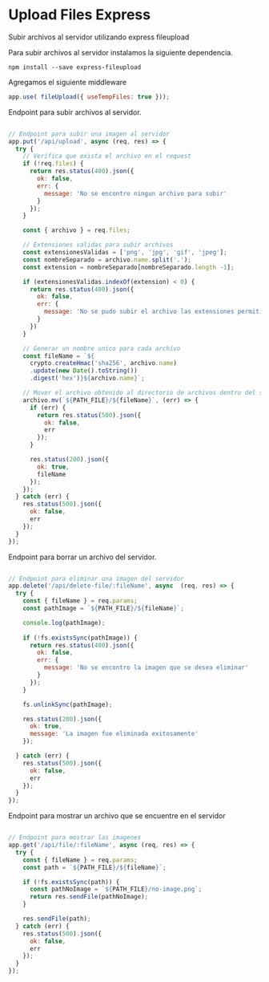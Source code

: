 # Upload Files Express

Subir archivos al servidor utilizando express fileupload

Para subir archivos al servidor instalamos la siguiente dependencia.

``` npm install --save express-fileupload ```

Agregamos el siguiente middleware

```javascript
app.use( fileUpload({ useTempFiles: true }));
```

Endpoint para subir archivos al servidor.

```javascript

// Endpoint para subir una imagen al servidor
app.put('/api/upload', async (req, res) => {
  try {
    // Verifica que exista el archivo en el request
    if (!req.files) {
      return res.status(400).json({
        ok: false,
        err: {
          message: 'No se encontro ningun archivo para subir'
        }
      });
    }

    const { archivo } = req.files;

    // Extensiones validas para subir archivos
    const extensionesValidas = ['png', 'jpg', 'gif', 'jpeg'];
    const nombreSeparado = archivo.name.split('.');
    const extension = nombreSeparado[nombreSeparado.length -1];

    if (extensionesValidas.indexOf(extension) < 0) {
      return res.status(400).json({
        ok: false,
        err: {
          message: 'No se pudo subir el archivo las extensiones permitidas son: ' + extensionesValidas.join(', ')
        }
      })
    }

    // Generar un nombre unico para cada archivo
    const fileName = `${
      crypto.createHmac('sha256', archivo.name)
      .update(new Date().toString())
      .digest('hex')}${archivo.name}`;

    // Mover el archivo obtenido al directorio de archivos dentro del servidor
    archivo.mv(`${PATH_FILE}/${fileName}`, (err) => {
      if (err) {
        return res.status(500).json({
          ok: false,
          err
        });
      }

      res.status(200).json({
        ok: true,
        fileName
      });
    });
  } catch (err) {
    res.status(500).json({
      ok: false,
      err
    });
  }
});

```

Endpoint para borrar un archivo del servidor.

```javascript

// Endpoint para eliminar una imagen del servidor
app.delete('/api/delete-file/:fileName', async  (req, res) => {
  try {
    const { fileName } = req.params;
    const pathImage = `${PATH_FILE}/${fileName}`;

    console.log(pathImage);
    
    if (!fs.existsSync(pathImage)) {
      return res.status(400).json({
        ok: false,
        err: {
          message: 'No se encontro la imagen que se desea eliminar'
        }
      });
    }

    fs.unlinkSync(pathImage);

    res.status(200).json({
      ok: true,
      message: 'La imagen fue eliminada exitosamente'
    });

  } catch (err) {
    res.status(500).json({
      ok: false,
      err
    });
  }
});

```

Endpoint para mostrar un archivo que se encuentre en el servidor

```javascript

// Endpoint para mostrar las imagenes
app.get('/api/file/:fileName', async (req, res) => {
  try {
    const { fileName } = req.params;
    const path = `${PATH_FILE}/${fileName}`;

    if (!fs.existsSync(path)) {
      const pathNoImage = `${PATH_FILE}/no-image.png`;
      return res.sendFile(pathNoImage);
    }

    res.sendFile(path);
  } catch (err) {
    res.status(500).json({
      ok: false,
      err
    });
  }
});

```
